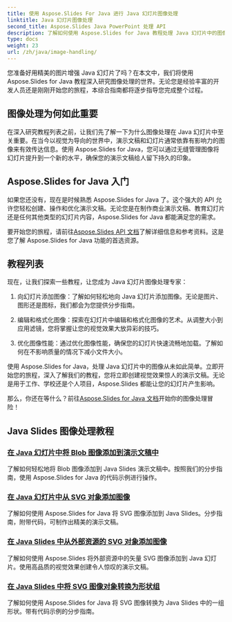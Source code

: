 ```yaml
---
title: 使用 Aspose.Slides For Java 进行 Java 幻灯片图像处理
linktitle: Java 幻灯片图像处理
second_title: Aspose.Slides Java PowerPoint 处理 API
description: 了解如何使用 Aspose.Slides for Java 教程处理 Java 幻灯片中的图像。探索高效图像管理的分步指导。
type: docs
weight: 23
url: /zh/java/image-handling/
---
```


您准备好用精美的图片增强 Java 幻灯片了吗？在本文中，我们将使用 Aspose.Slides for Java 教程深入研究图像处理的世界。无论您是经验丰富的开发人员还是刚刚开始您的旅程，本综合指南都将逐步指导您完成整个过程。

## 图像处理为何如此重要

在深入研究教程列表之前，让我们先了解一下为什么图像处理在 Java 幻灯片中至关重要。在当今以视觉为导向的世界中，演示文稿和幻灯片通常依靠有影响力的图像来有效传达信息。使用 Aspose.Slides for Java，您可以通过无缝管理图像将幻灯片提升到一个新的水平，确保您的演示文稿给人留下持久的印象。

## Aspose.Slides for Java 入门

如果您还没有，现在是时候熟悉 Aspose.Slides for Java 了。这个强大的 API 允许您轻松创建、操作和优化演示文稿。无论您是在制作商业演示文稿、教育幻灯片还是任何其他类型的幻灯片内容，Aspose.Slides for Java 都能满足您的需求。

要开始您的旅程，请前往[Aspose.Slides API 文档](https://reference.aspose.com/slides/java/)了解详细信息和参考资料。这是您了解 Aspose.Slides for Java 功能的首选资源。

## 教程列表

现在，让我们探索一些教程，让您成为 Java 幻灯片图像处理专家：

1. 向幻灯片添加图像：了解如何轻松地向 Java 幻灯片添加图像。无论是图片、图形还是图标，我们都会为您提供分步指南。

2. 编辑和格式化图像：探索在幻灯片中编辑和格式化图像的艺术。从调整大小到应用滤镜，您将掌握让您的视觉效果大放异彩的技巧。

3. 优化图像性能：通过优化图像性能，确保您的幻灯片快速流畅地加载。了解如何在不影响质量的情况下减小文件大小。

使用 Aspose.Slides for Java，处理 Java 幻灯片中的图像从未如此简单。立即开始您的旅程，深入了解我们的教程，您将立即创建视觉效果惊人的演示文稿。无论是用于工作、学校还是个人项目，Aspose.Slides 都能让您的幻灯片产生影响。

那么，你还在等什么？前往[Aspose.Slides for Java 文档](https://reference.aspose.com/slides/java/)开始你的图像处理冒险！
## Java Slides 图像处理教程
### [在 Java 幻灯片中将 Blob 图像添加到演示文稿中](./add-blob-image-to-presentation-in-java-slides/)
了解如何轻松地将 Blob 图像添加到 Java Slides 演示文稿中。按照我们的分步指南，使用 Aspose.Slides for Java 的代码示例进行操作。
### [在 Java 幻灯片中从 SVG 对象添加图像](./add-image-from-svg-object-in-java-slides/)
了解如何使用 Aspose.Slides for Java 将 SVG 图像添加到 Java Slides。分步指南，附带代码，可制作出精美的演示文稿。
### [在 Java Slides 中从外部资源的 SVG 对象添加图像](./add-image-from-svg-object-from-external-resource-in-java-slides/)
了解如何使用 Aspose.Slides 将外部资源中的矢量 SVG 图像添加到 Java 幻灯片。使用高品质的视觉效果创建令人惊叹的演示文稿。
### [在 Java Slides 中将 SVG 图像对象转换为形状组](./convert-svg-image-object-into-group-of-shapes-in-java-slides/)
了解如何使用 Aspose.Slides for Java 将 SVG 图像转换为 Java Slides 中的一组形状。带有代码示例的分步指南。